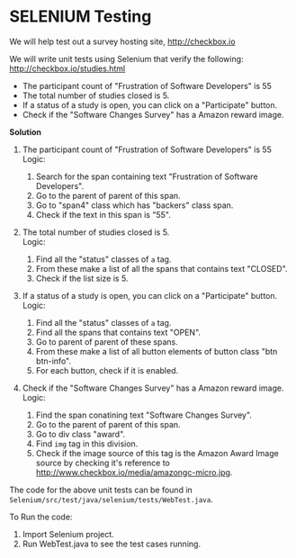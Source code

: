 # SELENIUM Testing

We will help test out a survey hosting site, http://checkbox.io

We will write unit tests using Selenium that verify the following:
http://checkbox.io/studies.html

* The participant count of "Frustration of Software Developers" is 55
* The total number of studies closed is 5.
* If a status of a study is open, you can click on a "Participate" button.
* Check if the "Software Changes Survey" has a Amazon reward image.

**Solution**

1. The participant count of "Frustration of Software Developers" is 55  
   Logic:  
   1. Search for the span containing text "Frustration of Software Developers".
   2. Go to the parent of parent of this span.
   3. Go to "span4" class which has "backers" class span.
   4. Check if the text in this span is "55".  

2. The total number of studies closed is 5.  
   Logic:  
   1. Find all the "status" classes of `a` tag.
   2. From these make a list of all the spans that contains text "CLOSED".
   3. Check if the list size is 5.  
   
3. If a status of a study is open, you can click on a "Participate" button.  
   Logic:  
   1. Find all the "status" classes of `a` tag.
   2. Find all the spans that contains text "OPEN".
   3. Go to parent of parent of these spans.
   4. From these make a list of all button elements of button class "btn btn-info".
   5. For each button, check if it is enabled. 

4. Check if the "Software Changes Survey" has a Amazon reward image.  
   Logic:  
   1. Find the span conatining text "Software Changes Survey".
   2. Go to the parent of parent of this span.
   3. Go to div class "award".
   4. Find `img` tag in this division.
   5. Check if the image source of this tag is the Amazon Award Image source by checking it's reference to http://www.checkbox.io/media/amazongc-micro.jpg.  
   
The code for the above unit tests can be found in `Selenium/src/test/java/selenium/tests/WebTest.java`.  

To Run the code:  
   1. Import Selenium project.
   2. Run WebTest.java to see the test cases running.
